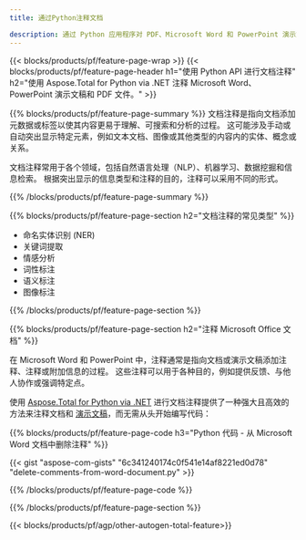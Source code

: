 ```yaml
---
title: 通过Python注释文档 

description: 通过 Python 应用程序对 PDF、Microsoft Word 和 PowerPoint 演示文稿进行注释。 轻松清晰注释。
---
```


{{< blocks/products/pf/feature-page-wrap >}}
{{< blocks/products/pf/feature-page-header h1="使用 Python API 进行文档注释" h2="使用 Aspose.Total for Python via .NET 注释 Microsoft Word、PowerPoint 演示文稿和 PDF 文件。" >}}

{{% blocks/products/pf/feature-page-summary %}}
文档注释是指向文档添加元数据或标签以使其内容更易于理解、可搜索和分析的过程。 这可能涉及手动或自动突出显示特定元素，例如文本文档、图像或其他类型的内容内的实体、概念或关系。<br />

文档注释常用于各个领域，包括自然语言处理（NLP）、机器学习、数据挖掘和信息检索。 根据突出显示的信息类型和注释的目的，注释可以采用不同的形式。

{{% /blocks/products/pf/feature-page-summary  %}}

{{% blocks/products/pf/feature-page-section  h2="文档注释的常见类型" %}}

- 命名实体识别 (NER)
- 关键词提取
- 情感分析
- 词性标注
- 语义标注
- 图像标注

{{% /blocks/products/pf/feature-page-section %}}

{{% blocks/products/pf/feature-page-section  h2="注释 Microsoft Office 文档" %}}


在 Microsoft Word 和 PowerPoint 中，注释通常是指向文档或演示文稿添加注释、注释或附加信息的过程。 这些注释可以用于各种目的，例如提供反馈、与他人协作或强调特定点。   <br />

使用 [Aspose.Total for Python via .NET](https://products.aspose.com/total/python-net/) 进行文档注释提供了一种强大且高效的方法来注释文档和 [演示文稿](https://products.aspose.com/total/zh/python-net/annotate/powerpoint/)，而无需从头开始编写代码：<br />

{{% blocks/products/pf/feature-page-code h3="Python 代码 - 从 Microsoft Word 文档中删除注释" %}}

{{< gist "aspose-com-gists" "6c341240174c0f541e14af8221ed0d78" "delete-comments-from-word-document.py" >}}

{{% /blocks/products/pf/feature-page-code  %}}

{{% /blocks/products/pf/feature-page-section %}}

{{< blocks/products/pf/agp/other-autogen-total-feature>}}